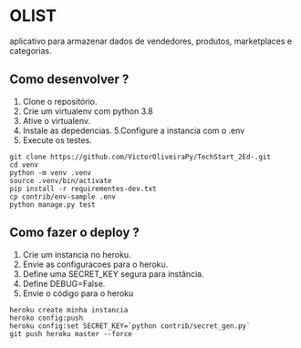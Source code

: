 # OLIST

aplicativo para armazenar dados de vendedores, produtos, marketplaces e categorias.

## Como desenvolver ?

1. Clone o repositório.
2. Crie um virtualenv com python 3.8
3. Ative o virtualenv.
4. Instale as  depedencias.
5.Configure a instancia com o .env
6. Execute os testes.

````console
git clone https://github.com/VictorOliveiraPy/TechStart_2Ed-.git 
cd venv
python -m venv .venv
source .venv/bin/activate
pip install -r requirementes-dev.txt
cp contrib/env-sample .env
python manage.py test

````

## Como fazer o deploy ?
1. Crie um instancia  no heroku.
2. Envie as configuracoes para o heroku.
3. Define uma SECRET_KEY segura para instância.
4. Define DEBUG=False.
6. Envie o código para o heroku

````console
heroku create minha instancia
heroko config:push
heroku config:set SECRET_KEY=`python contrib/secret_gen.py`
git push heroku master --force

````
